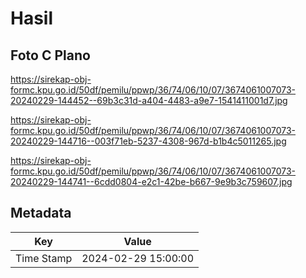 # Hasil

## Foto C Plano

https://sirekap-obj-formc.kpu.go.id/50df/pemilu/ppwp/36/74/06/10/07/3674061007073-20240229-144452--69b3c31d-a404-4483-a9e7-1541411001d7.jpg

https://sirekap-obj-formc.kpu.go.id/50df/pemilu/ppwp/36/74/06/10/07/3674061007073-20240229-144716--003f71eb-5237-4308-967d-b1b4c5011265.jpg

https://sirekap-obj-formc.kpu.go.id/50df/pemilu/ppwp/36/74/06/10/07/3674061007073-20240229-144741--6cdd0804-e2c1-42be-b667-9e9b3c759607.jpg


## Metadata

| Key        | Value               |
| ---------- | ------------------- |
| Time Stamp | 2024-02-29 15:00:00 |



